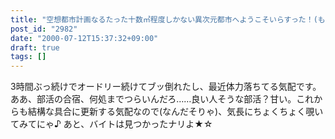 ```yaml
---
title: "空想都市計画なるたった十数㎥程度しかない異次元都市へようこそいらすった！(もー謎"
post_id: "2982"
date: "2000-07-12T15:37:32+09:00"
draft: true
tags: []
---
```



3時間ぶっ続けでオードリー続けてブッ倒れたし、最近体力落ちてる気配です。ああ、部活の合宿、何処までつらいんだろ……良い人そうな部活？甘い。これからも結構な具合に更新する気配なので(なんだそりゃ)、気長にちょくちょく覗いてみてにゃ♪ あと、バイトは見つかったナリよ★☆
